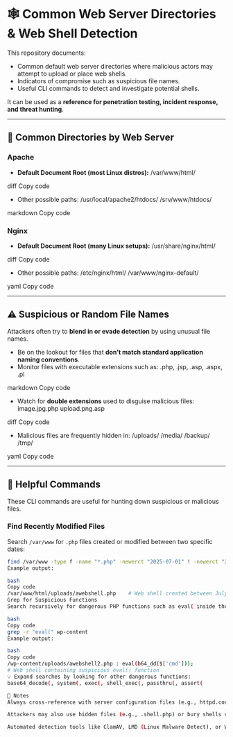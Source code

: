 # 🕸️ Common Web Server Directories & Web Shell Detection

This repository documents:
- Common default web server directories where malicious actors may attempt to upload or place web shells.  
- Indicators of compromise such as suspicious file names.  
- Useful CLI commands to detect and investigate potential shells.  

It can be used as a **reference for penetration testing, incident response, and threat hunting**.

---

## 📂 Common Directories by Web Server

### Apache
- **Default Document Root (most Linux distros):**
/var/www/html/

diff
Copy code
- Other possible paths:
/usr/local/apache2/htdocs/
/srv/www/htdocs/

markdown
Copy code

### Nginx
- **Default Document Root (many Linux setups):**
/usr/share/nginx/html/

diff
Copy code
- Other possible paths:
/etc/nginx/html/
/var/www/nginx-default/

yaml
Copy code

---

## ⚠️ Suspicious or Random File Names

Attackers often try to **blend in or evade detection** by using unusual file names.  

- Be on the lookout for files that **don’t match standard application naming conventions**.  
- Monitor files with executable extensions such as:
.php, .jsp, .asp, .aspx, .pl

markdown
Copy code
- Watch for **double extensions** used to disguise malicious files:
image.jpg.php
upload.png.asp

diff
Copy code
- Malicious files are frequently hidden in:
/uploads/
/media/
/backup/
/tmp/

yaml
Copy code

---

## 🔎 Helpful Commands

These CLI commands are useful for hunting down suspicious or malicious files.  

### Find Recently Modified Files
Search `/var/www` for `.php` files created or modified between two specific dates:  

```bash
find /var/www -type f -name "*.php" -newerct "2025-07-01" ! -newerct "2025-08-01"
Example output:

bash
Copy code
/var/www/html/uploads/awebshell.php    # Web shell created between July–Aug 2025
Grep for Suspicious Functions
Search recursively for dangerous PHP functions such as eval( inside the WordPress wp-content directory:

bash
Copy code
grep -r "eval(" wp-content
Example output:

bash
Copy code
/wp-content/uploads/awebshell2.php : eval(b64_dd($['cmd']));
# Web shell containing suspicious eval() function
💡 Expand searches by looking for other dangerous functions:
base64_decode(, system(, exec(, shell_exec(, passthru(, assert(

📌 Notes
Always cross-reference with server configuration files (e.g., httpd.conf, nginx.conf) to confirm the true document root.

Attackers may also use hidden files (e.g., .shell.php) or bury shells deep within nested directories.

Automated detection tools like ClamAV, LMD (Linux Malware Detect), or WAF logs can complement manual searches.
